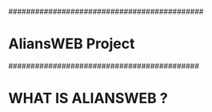 ############################################
#         AliansWEB Project                #
###########################################

# WHAT IS ALIANSWEB ? 